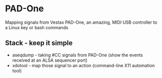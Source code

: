 # PAD-One
Mapping signals from Vestax PAD-One, an amazing, MIDI USB controller to a Linux key or bash commands

## Stack - keep it simple 
* aseqdump - taking #CC signals from PAD-One (show the events received at an ALSA sequencer port)
* xdotool  - map those signal to an action (command-line X11 automation tool)
